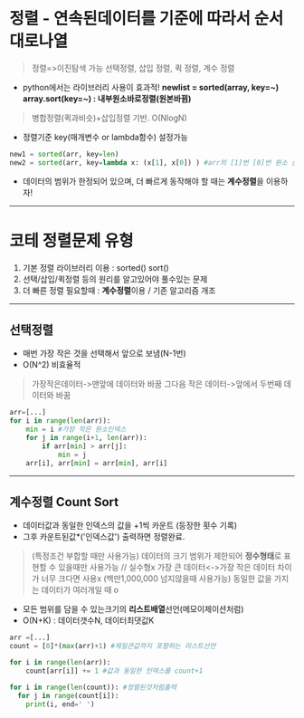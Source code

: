 # 정렬 - 연속된데이터를 기준에 따라서 순서대로나열
> 정렬=>이진탐색 가능
> 선택정렬, 삽입 정렬, 퀵 정렬, 계수 정렬
* python에서는 라이브러리 사용이 효과적!
**newlist = sorted(array, key=~)**
**array.sort(key=~) : 내부원소바로정렬(원본바뀜)**
> 병합정렬(퀵과비슷)+삽입정렬 기반. O(NlogN)
- 정렬기준 key(매개변수 or lambda함수) 설정가능
```python
new1 = sorted(arr, key=len)
new2 = sorted(arr, key=lambda x: (x[1], x[0]) ) #arr의 [1]번 [0]번 원소 순서로 정렬
```
* 데이터의 범위가 한정되어 있으며, 더 빠르게 동작해야 할 때는 **계수정렬**을 이용하자!
***
# 코테 정렬문제 유형
1. 기본 정렬 라이브러리 이용 : sorted() sort()
2. 선택/삽입/퀵정렬 등의 원리를 알고있어야 풀수있는 문제
3. 더 빠른 정렬 필요할때 : **계수정렬**이용 / 기존 알고리즘 개조
***
## 선택정렬
- 매번 가장 작은 것을 선택해서 앞으로 보냄(N-1번)
- O(N^2) 비효율적
> 가장작은데이터->맨앞에 데이터와 바꿈
> 그다음 작은 데이터->앞에서 두번째 데이터와 바꿈
```python
arr=[...]
for i in range(len(arr)):
    min = i #가장 작은 원소인덱스
    for j in range(i+1, len(arr)):
        if arr[min] > arr[j]:
            min = j
    arr[i], arr[min] = arr[min], arr[i]
```

***
## 계수정렬 Count Sort
- 데이터값과 동일한 인덱스의 값을 +1씩 카운트 (등장한 횟수 기록)
- 그후 카운트된값*('인덱스값') 출력하면 정렬완료.
> (특정조건 부합할 때만 사용가능) 데이터의 크기 범위가 제한되어 **정수형태**로 표현할 수 있을때만 사용가능 // 실수형x
> 가장 큰 데이터<->가장 작은 데이터 차이가 너무 크다면 사용x (백만1,000,000 넘지않을때 사용가능)
> 동일한 값을 가지는 데이터가 여러개일 때 o
- 모든 범위를 담을 수 있는크기의 **리스트배열**선언(메모이제이션처럼)
- O(N+K) : 데이터갯수N, 데이터최댓값K

```python
arr =[...]
count = [0]*(max(arr)+1) #제일큰값까지 포함하는 리스트선언

for i in range(len(arr)):
    count[arr[i]] += 1 #값과 동일한 인덱스를 count+1

for i in range(len(count)): #정렬된것처럼출력
  for j in range(count[i]):
    print(i, end=' ')
```